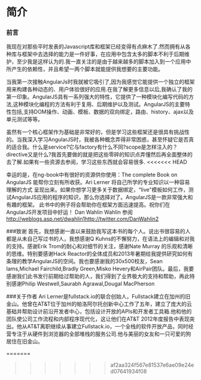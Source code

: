 # 简介
### 前言

我现在对那些平时发表的Javascript库和框架已经变得有点麻木了.然而拥有从各种库与框架中去选择的能力是一件好事，在应用中包含太多的脚本不利于后期维护，至少我是这样认为的.我一直关注的是由于越来越多的脚本加入到一个应用中所产生的依赖性，并且希望一两个脚本就能提供我想要的主要功能。

当我第一次接触AngularJs时我就被它吸引了,因为我感觉它能提供一个独立的框架用来构建各种动态的、用户体验很好的应用.在我了解更多信息以后,我确认了我的第一印象。AngularJS具有一系列强大的特性，它提供了一种模块化编写代码的方法,这种模块化编程的方法有利于复用、后期维护以及测试。AngularJS的主要特性包括,支持DOM操作、动画、模板、数据的双向绑定，路由、history、ajax以及单元测试等等。

 虽然有一个核心框架作为基础是非常好的，但是学习这些框架还是很具有挑战性的。当我深入学习AngularJS时，我被各种概念弄得非常困惑，甚至怀疑它是否真的适合我。什么是service?它与factory有什么不同?scope是怎样注入的？directive又是什么?我首先要做的就是把这些零碎的知识点弄懂然后再全面整体的去了解.如果有一些资源去参阅，学习这些东西就会容易很多.
<<<<<<< HEAD
 
 幸运的是，在ng-book中有很好的资源供你使用：The complete Book on AngularJS 能帮你立刻有所收获。Ari Lerner 将自己所学的专业知识以一种容易理解的方式
呈现出来。如果你想学习更多关于数据绑定，“live"模板如何工作，测试AngularJS应用的程序的知识，那么你选择对了。AngularJS是一款非常强大和有趣的框架。
此书中的例子将会帮助你在框架方面迅速提高。祝你们在AngularJS开发项目中好运！
Dan Wahlin Wahlin 参阅<http://weblogs.asp.net/dwahlin1><http://twitter.com/DanWahlin2>

###致谢
首先，我想感谢一直以来鼓励我写这本书的每个人。说出书很容易的人都是从未自己写过书的人，我想感谢Q Kuhns的不懈努力，在语法上的编辑和对我的支持。感谢Erik Trom的耐心和对细节的关注，感谢Nate Murray 的乐观和清晰的思维。特别要感谢Hack Reactor的全体成员和2013年暑期给我提供研究如何有条理的教学AngularJS的空间。我也要感谢我的30x500校友，Sean Iams,Michael Fairchild,Bradly Green,Misko Hevery和AirPair团队。最后，我要感谢我们此书发行前期给过帮助的人，我们得到了业界极大的支持和帮助，再此特别感谢Philip Westwell,Saurabh Agrawal,Dougal MacPherson

###关于作者
Ari Lerner是fullstack.io的联合创始人，Fullstack建立在加州的旧金山。他曾在AT&T位于加州的帕洛阿尔托创新中心工作了五年，建立了庞大的云基础并帮助设计前沿开发者中心，包括设计开放的APIs和开发者工具箱.他和他的团队使公司工作流程和内部程序现代化，这让他们在AT&T 2012年度报告中表现突出。他从AT&T离职继续从事建立Fullstack.io，一个全栈的软件开放产品，同时经营专注于从硬件到浏览器的全部堆栈的服务公司.他与美丽的女友和一只可爱的狗居住在旧金山。
 
=======
>>>>>>> af2aa324f567e81537e6ae09e24ed07641934f08
